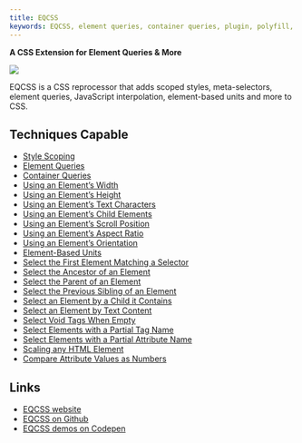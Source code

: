 ```yaml
---
title: EQCSS
keywords: EQCSS, element queries, container queries, plugin, polyfill, extension
---
```


**A CSS Extension for Element Queries & More**

<img src=http://elementqueries.com/eqcss-logo.svg class=float-center>

EQCSS is a CSS reprocessor that adds scoped styles, meta-selectors, element queries, JavaScript interpolation, element-based units and more to CSS.

## Techniques Capable

- [Style Scoping](../techniques/style-scoping.html)
- [Element Queries](../techniques/element-queries.html)
- [Container Queries](../techniques/container-queries.html)
- [Using an Element’s Width](../techniques/element-width.html)
- [Using an Element’s Height](../techniques/element-height.html)
- [Using an Element’s Text Characters](../techniques/element-characters.html)
- [Using an Element’s Child Elements](../techniques/element-children.html)
- [Using an Element’s Scroll Position](../techniques/element-scroll.html)
- [Using an Element’s Aspect Ratio](../techniques/element-aspect-ratio.html)
- [Using an Element’s Orientation](../techniques/element-orientation.html)
- [Element-Based Units](../techniques/element-based-units.html)
- [Select the First Element Matching a Selector](../techniques/first-selector-in-document.html)
- [Select the Ancestor of an Element](../techniques/ancestor-of-element.html)
- [Select the Parent of an Element](../techniques/parent-of-element.html)
- [Select the Previous Sibling of an Element](../techniques/previous-sibling-of-element.html)
- [Select an Element by a Child it Contains](../techniques/child-element.html)
- [Select an Element by Text Content](../techniques/text-content.html)
- [Select Void Tags When Empty](../techniques/empty-void-tags.html)
- [Select Elements with a Partial Tag Name](../techniques/partial-tag-name-match.html)
- [Select Elements with a Partial Attribute Name](../techniques/partial-attribute-name-match.html)
- [Scaling any HTML Element](../techniques/scalable-element.html)
- [Compare Attribute Values as Numbers](../techniques/number-comparisons-for-attribute-values.html)

## Links

- [EQCSS website](http://elementqueries.com)
- [EQCSS on Github](https://github.com/eqcss/eqcss)
- [EQCSS demos on Codepen](https://codepen.io/search/pens?q=eqcss&limit=all&order=popularity&depth=everything&show_forks=true)